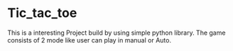 # Tic_tac_toe

<p>This is a interesting Project build by using simple python library. The game consists of 2 mode like user can play in manual or Auto.</p>
